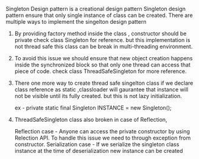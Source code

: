Singleton Design pattern is a creational design pattern
Singleton design pattern ensure that only single instance of class can be created.
There are multiple ways to implement the singelton design pattern
1) By providing factory method inside the class , constructor should be private
    check class Singleton for reference. but this implementation is not thread safe
   this class can be break in multi-threading environment.
2) To avoid this issue we should ensure that new object creation happens inside the
    synchronized block so that only one thread can access that piece of code.
   check class ThreadSafeSingleton for more reference.
3) There one more way to create thread safe singelton class if we declare class reference as static ,classloader will gaurantee
that instance will not be visible until its fully created. but this is not lazy initialization.
    
    ex - private static final Singleton INSTANCE = new Singleton();

4) ThreadSafeSingleton class also broken in case of Reflection, 

   Reflection case - Anyone can access the private constructor by using Relection API. To handle this issue we need to through exception from
    constructor.
   Serialization case - If we serialize the singleton class instance at the time of deserialization new instance can be created 

